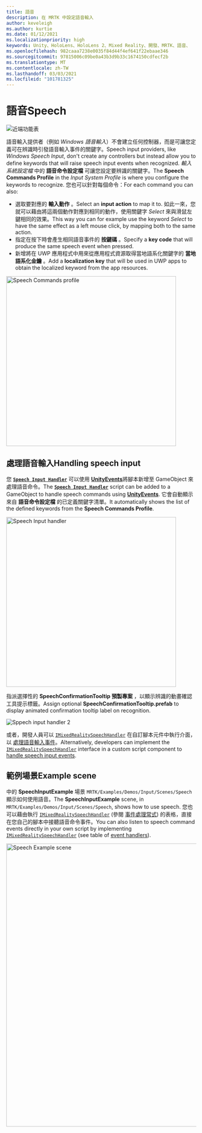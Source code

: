 ```yaml
---
title: 語音
description: 在 MRTK 中設定語音輸入
author: keveleigh
ms.author: kurtie
ms.date: 01/12/2021
ms.localizationpriority: high
keywords: Unity、HoloLens、HoloLens 2、Mixed Reality、開發、MRTK、語音、
ms.openlocfilehash: 982caaa7238e0035f84d44f4ef641f22ebaae346
ms.sourcegitcommit: 97815006c09be0a43b3d9b33c1674150cdfecf2b
ms.translationtype: MT
ms.contentlocale: zh-TW
ms.lasthandoff: 03/03/2021
ms.locfileid: "101781325"
---
```

# <a name="speech"></a><span data-ttu-id="4a854-104">語音</span><span class="sxs-lookup"><span data-stu-id="4a854-104">Speech</span></span>

![近端功能表](../images/input/MRTK_Input_Speech.png)

<span data-ttu-id="4a854-106">語音輸入提供者（例如 *Windows 語音輸入*）不會建立任何控制器，而是可讓您定義可在辨識時引發語音輸入事件的關鍵字。</span><span class="sxs-lookup"><span data-stu-id="4a854-106">Speech input providers, like *Windows Speech Input*, don't create any controllers but instead allow you to define keywords that will raise speech input events when recognized.</span></span> <span data-ttu-id="4a854-107">*輸入系統設定檔* 中的 **語音命令設定檔** 可讓您設定要辨識的關鍵字。</span><span class="sxs-lookup"><span data-stu-id="4a854-107">The **Speech Commands Profile** in the *Input System Profile* is where you configure the keywords to recognize.</span></span> <span data-ttu-id="4a854-108">您也可以針對每個命令：</span><span class="sxs-lookup"><span data-stu-id="4a854-108">For each command you can also:</span></span>

- <span data-ttu-id="4a854-109">選取要對應的 **輸入動作** 。</span><span class="sxs-lookup"><span data-stu-id="4a854-109">Select an **input action** to map it to.</span></span> <span data-ttu-id="4a854-110">如此一來，您就可以藉由將這兩個動作對應到相同的動作，使用關鍵字 *Select* 來與滑鼠左鍵相同的效果。</span><span class="sxs-lookup"><span data-stu-id="4a854-110">This way you can for example use the keyword *Select* to have the same effect as a left mouse click, by mapping both to the same action.</span></span>
- <span data-ttu-id="4a854-111">指定在按下時會產生相同語音事件的 **按鍵碼** 。</span><span class="sxs-lookup"><span data-stu-id="4a854-111">Specify a **key code** that will produce the same speech event when pressed.</span></span>
- <span data-ttu-id="4a854-112">新增將在 UWP 應用程式中用來從應用程式資源取得當地語系化關鍵字的 **當地語系化金鑰** 。</span><span class="sxs-lookup"><span data-stu-id="4a854-112">Add a **localization key** that will be used in UWP apps to obtain the localized keyword from the app resources.</span></span>

<img src="../images/input/SpeechCommandsProfile.png" width="450px" alt="Speech Commands profile">

## <a name="handling-speech-input"></a><span data-ttu-id="4a854-113">處理語音輸入</span><span class="sxs-lookup"><span data-stu-id="4a854-113">Handling speech input</span></span>

<span data-ttu-id="4a854-114">您 [**`Speech Input Handler`**](xref:Microsoft.MixedReality.Toolkit.Input.SpeechInputHandler) 可以使用 [**UnityEvents**](https://docs.unity3d.com/Manual/UnityEvents.html)將腳本新增至 GameObject 來處理語音命令。</span><span class="sxs-lookup"><span data-stu-id="4a854-114">The [**`Speech Input Handler`**](xref:Microsoft.MixedReality.Toolkit.Input.SpeechInputHandler) script can be added to a GameObject to handle speech commands using [**UnityEvents**](https://docs.unity3d.com/Manual/UnityEvents.html).</span></span> <span data-ttu-id="4a854-115">它會自動顯示來自 **語音命令設定檔** 的已定義關鍵字清單。</span><span class="sxs-lookup"><span data-stu-id="4a854-115">It automatically shows the list of the defined keywords from the **Speech Commands Profile**.</span></span>

<img src="../images/input/SpeechCommands_SpeechInputHandler1.png" width="450px" alt="Speech Input handler">

<span data-ttu-id="4a854-116">指派選擇性的 **SpeechConfirmationTooltip 預製專案** ，以顯示辨識的動畫確認工具提示標籤。</span><span class="sxs-lookup"><span data-stu-id="4a854-116">Assign optional **SpeechConfirmationTooltip.prefab** to display animated confirmation tooltip label on recognition.</span></span>

<img src="../images/input/SpeechCommands_SpeechInputHandler2.png" alt="Sppech input handler 2">

<span data-ttu-id="4a854-117">或者，開發人員可以 [`IMixedRealitySpeechHandler`](xref:Microsoft.MixedReality.Toolkit.Input.IMixedRealitySpeechHandler) 在自訂腳本元件中執行介面，以 [處理語音輸入事件](input-events.md#input-event-interface-example)。</span><span class="sxs-lookup"><span data-stu-id="4a854-117">Alternatively, developers can implement the [`IMixedRealitySpeechHandler`](xref:Microsoft.MixedReality.Toolkit.Input.IMixedRealitySpeechHandler) interface in a custom script component to [handle speech input events](input-events.md#input-event-interface-example).</span></span>

## <a name="example-scene"></a><span data-ttu-id="4a854-118">範例場景</span><span class="sxs-lookup"><span data-stu-id="4a854-118">Example scene</span></span>

<span data-ttu-id="4a854-119">中的 **SpeechInputExample** 場景 `MRTK/Examples/Demos/Input/Scenes/Speech` 顯示如何使用語音。</span><span class="sxs-lookup"><span data-stu-id="4a854-119">The **SpeechInputExample** scene, in `MRTK/Examples/Demos/Input/Scenes/Speech`, shows how to use speech.</span></span> <span data-ttu-id="4a854-120">您也可以藉由執行 [`IMixedRealitySpeechHandler`](xref:Microsoft.MixedReality.Toolkit.Input.IMixedRealitySpeechHandler) (參閱 [事件處理常式](input-events.md)) 的表格，直接在您自己的腳本中接聽語音命令事件。</span><span class="sxs-lookup"><span data-stu-id="4a854-120">You can also listen to speech command events directly in your own script by implementing [`IMixedRealitySpeechHandler`](xref:Microsoft.MixedReality.Toolkit.Input.IMixedRealitySpeechHandler) (see table of [event handlers](input-events.md)).</span></span>

<img src="../images/input/SpeechExampleScene.png" width="750px" alt="Speech Example scene">
